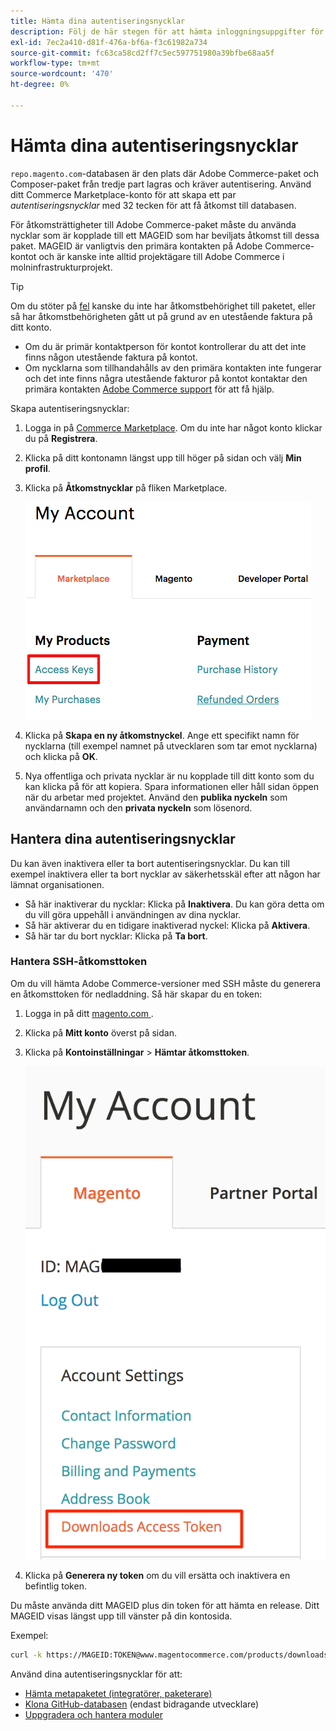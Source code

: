 ```yaml
---
title: Hämta dina autentiseringsnycklar
description: Följ de här stegen för att hämta inloggningsuppgifter för att komma åt Adobe Commerce Composer-paket på repo.magento.com.
exl-id: 7ec2a410-d81f-476a-bf6a-f3c61982a734
source-git-commit: fc63ca58cd2ff7c5ec597751980a39bfbe68aa5f
workflow-type: tm+mt
source-wordcount: '470'
ht-degree: 0%

---
```


# Hämta dina autentiseringsnycklar

`repo.magento.com`-databasen är den plats där Adobe Commerce-paket och Composer-paket från tredje part lagras och kräver autentisering. Använd ditt Commerce Marketplace-konto för att skapa ett par *autentiseringsnycklar* med 32 tecken för att få åtkomst till databasen.

För åtkomsträttigheter till Adobe Commerce-paket måste du använda nycklar som är kopplade till ett MAGEID som har beviljats åtkomst till dessa paket. MAGEID är vanligtvis den primära kontakten på Adobe Commerce-kontot och är kanske inte alltid projektägare till Adobe Commerce i molninfrastrukturprojekt.

>[!TIP]
>
>Om du stöter på [fel](https://experienceleague.adobe.com/docs/commerce-knowledge-base/kb/troubleshooting/deployment/magento-commerce-cloud-repo-could-not-be-accessed-403-forbidden-or-404-not-found-error-when-deploying.html) kanske du inte har åtkomstbehörighet till paketet, eller så har åtkomstbehörigheten gått ut på grund av en utestående faktura på ditt konto.
>
>* Om du är primär kontaktperson för kontot kontrollerar du att det inte finns någon utestående faktura på kontot.
>* Om nycklarna som tillhandahålls av den primära kontakten inte fungerar och det inte finns några utestående fakturor på kontot kontaktar den primära kontakten [Adobe Commerce support](https://experienceleague.adobe.com/docs/commerce-knowledge-base/kb/help-center-guide/magento-help-center-user-guide.html#submit-ticket) för att få hjälp.

Skapa autentiseringsnycklar:

1. Logga in på [Commerce Marketplace](https://commercemarketplace.adobe.com/). Om du inte har något konto klickar du på **Registrera**.

1. Klicka på ditt kontonamn längst upp till höger på sidan och välj **Min profil**.

1. Klicka på **Åtkomstnycklar** på fliken Marketplace.

   ![Hämta dina säkra nycklar på Commerce Marketplace](../../assets/installation/cloud_access-key.png)

1. Klicka på **Skapa en ny åtkomstnyckel**. Ange ett specifikt namn för nycklarna (till exempel namnet på utvecklaren som tar emot nycklarna) och klicka på **OK**.

1. Nya offentliga och privata nycklar är nu kopplade till ditt konto som du kan klicka på för att kopiera. Spara informationen eller håll sidan öppen när du arbetar med projektet. Använd den **publika nyckeln** som användarnamn och den **privata nyckeln** som lösenord.

## Hantera dina autentiseringsnycklar

Du kan även inaktivera eller ta bort autentiseringsnycklar. Du kan till exempel inaktivera eller ta bort nycklar av säkerhetsskäl efter att någon har lämnat organisationen.

* Så här inaktiverar du nycklar: Klicka på **Inaktivera**. Du kan göra detta om du vill göra uppehåll i användningen av dina nycklar.
* Så här aktiverar du en tidigare inaktiverad nyckel: Klicka på **Aktivera**.
* Så här tar du bort nycklar: Klicka på **Ta bort**.

### Hantera SSH-åtkomsttoken

Om du vill hämta Adobe Commerce-versioner med SSH måste du generera en åtkomsttoken för nedladdning. Så här skapar du en token:

1. Logga in på ditt [magento.com ](https://account.magento.com/customer/account/login).
1. Klicka på **Mitt konto** överst på sidan.
1. Klicka på **Kontoinställningar** > **Hämtar åtkomsttoken**.

   ![Använd dina nycklar](../../assets/installation/connect_keys1.png)

1. Klicka på **Generera ny token** om du vill ersätta och inaktivera en befintlig token.

Du måste använda ditt MAGEID plus din token för att hämta en release. Ditt MAGEID visas längst upp till vänster på din kontosida.

Exempel:

```bash
curl -k https://MAGEID:TOKEN@www.magentocommerce.com/products/downloads/info/help
```

Använd dina autentiseringsnycklar för att:

* [Hämta metapaketet (integratörer, paketerare)](../composer.md)
* [Klona GitHub-databasen](https://developer.adobe.com/commerce/contributor/guides/install/clone-repository/) (endast bidragande utvecklare)
* [Uppgradera och hantera moduler](../../upgrade/modules/upgrade.md)
